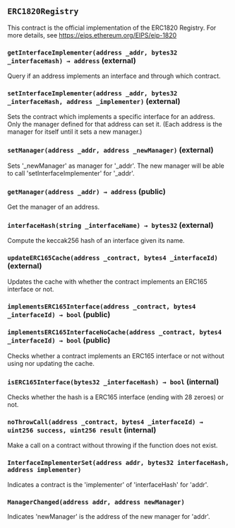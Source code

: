 ## `ERC1820Registry`

This contract is the official implementation of the ERC1820 Registry.
For more details, see https://eips.ethereum.org/EIPS/eip-1820

### `getInterfaceImplementer(address _addr, bytes32 _interfaceHash) → address` (external)

Query if an address implements an interface and through which contract.

### `setInterfaceImplementer(address _addr, bytes32 _interfaceHash, address _implementer)` (external)

Sets the contract which implements a specific interface for an address.
Only the manager defined for that address can set it.
(Each address is the manager for itself until it sets a new manager.)

### `setManager(address _addr, address _newManager)` (external)

Sets '\_newManager' as manager for '\_addr'.
The new manager will be able to call 'setInterfaceImplementer' for '\_addr'.

### `getManager(address _addr) → address` (public)

Get the manager of an address.

### `interfaceHash(string _interfaceName) → bytes32` (external)

Compute the keccak256 hash of an interface given its name.

### `updateERC165Cache(address _contract, bytes4 _interfaceId)` (external)

Updates the cache with whether the contract implements an ERC165 interface or not.

### `implementsERC165Interface(address _contract, bytes4 _interfaceId) → bool` (public)

### `implementsERC165InterfaceNoCache(address _contract, bytes4 _interfaceId) → bool` (public)

Checks whether a contract implements an ERC165 interface or not without using nor updating the cache.

### `isERC165Interface(bytes32 _interfaceHash) → bool` (internal)

Checks whether the hash is a ERC165 interface (ending with 28 zeroes) or not.

### `noThrowCall(address _contract, bytes4 _interfaceId) → uint256 success, uint256 result` (internal)

Make a call on a contract without throwing if the function does not exist.

### `InterfaceImplementerSet(address addr, bytes32 interfaceHash, address implementer)`

Indicates a contract is the 'implementer' of 'interfaceHash' for 'addr'.

### `ManagerChanged(address addr, address newManager)`

Indicates 'newManager' is the address of the new manager for 'addr'.

